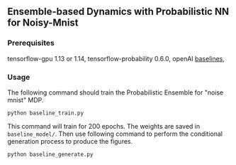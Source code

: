 ## Ensemble-based Dynamics with Probabilistic NN for Noisy-Mnist

### Prerequisites

tensorflow-gpu 1.13 or 1.14,
tensorflow-probability 0.6.0,
openAI [baselines](https://github.com/openai/baselines),

### Usage 

The following command should train the Probabilistic Ensemble for "noise mnist" MDP.

```
python baseline_train.py
```

This command will train for 200 epochs. The weights are saved in `baseline_model/`. Then use following command to perform the conditional generation process to produce the figures.
```
python baseline_generate.py
```
